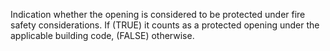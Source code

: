 ﻿Indication whether the opening is considered to be protected under fire safety considerations. If (TRUE) it counts as a protected opening under the applicable building code, (FALSE) otherwise.